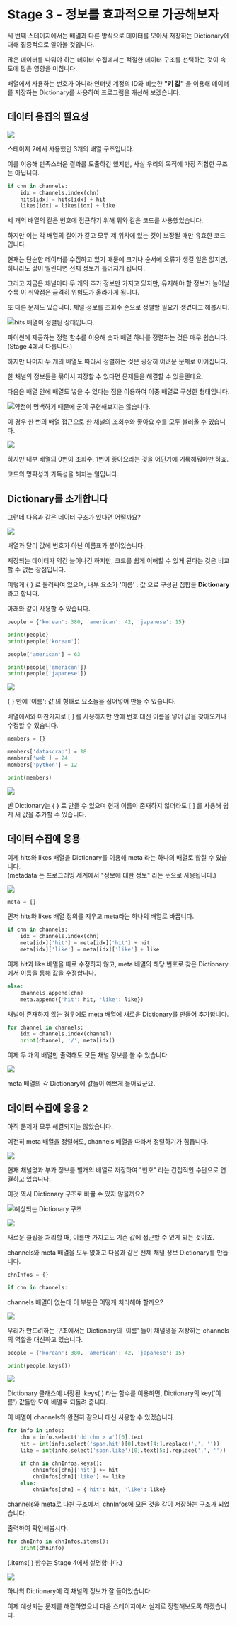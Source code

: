 # Stage 3 - 정보를 효과적으로 가공해보자

세 번째 스테이지에서는 배열과 다른 방식으로 데이터를 모아서 저장하는 Dictionary에 대해 집중적으로 알아볼 것입니다.

많은 데이터를 다뤄야 하는 데이터 수집에서는 적절한 데이터 구조를 선택하는 것이 속도에 많은 영향을 미칩니다.

배열에서 사용하는 번호가 아니라 인터넷 계정의 ID와 비슷한 **"키 값"** 을 이용해 데이터를 저장하는 Dictionary를 사용하여 프로그램을 개선해 보겠습니다.



## 데이터 응집의 필요성

![](../.gitbook/assets/image%20%2877%29.png)

스테이지 2에서 사용했던 3개의 배열 구조입니다.

이를 이용해 만족스러운 결과를 도출하긴 했지만, 사실 우리의 목적에 가장 적합한 구조는 아닙니다.

```python
if chn in channels:
    idx = channels.index(chn)
    hits[idx] = hits[idx] + hit
    likes[idx] = likes[idx] + like
```

세 개의 배열의 같은 번호에 접근하기 위해 위와 같은 코드를 사용했었습니다. 

하지만 이는 각 배열의 길이가 같고 모두 제 위치에 있는 것이 보장될 때만 유효한 코드입니다. 

현재는 단순한 데이터를 수집하고 있기 때문에 크기나 순서에 오류가 생길 일은 없지만, 하나라도 값이 밀린다면 전체 정보가 틀어지게 됩니다.

그리고 지금은 채널마다 두 개의 추가 정보만 가지고 있지만, 유지해야 할 정보가 늘어날수록 이 취약점은 급격히 위험도가 올라가게 됩니다.



또 다른 문제도 있습니다. 채널 정보를 조회수 순으로 정렬할 필요가 생겼다고 해봅시다.

![hits &#xBC30;&#xC5F4;&#xC774; &#xC815;&#xB82C;&#xB41C; &#xC0C1;&#xD0DC;&#xC785;&#xB2C8;&#xB2E4;.](../.gitbook/assets/image%20%28109%29.png)

파이썬에 제공하는 정렬 함수를 이용해 숫자 배열 하나를 정렬하는 것은 매우 쉽습니다.   
\(Stage 4에서 다룹니다.\)

하지만 나머지 두 개의 배열도 따라서 정렬하는 것은 굉장히 어려운 문제로 이어집니다.



한 채널의 정보들을 묶어서 저장할 수 있다면 문제들을 해결할 수 있을텐데요.

다음은 배열 안에 배열도 넣을 수 있다는 점을 이용하여 이중 배열로 구성한 형태입니다.

![&#xC57D;&#xC810;&#xC774; &#xBA85;&#xBC31;&#xD558;&#xAE30; &#xB54C;&#xBB38;&#xC5D0; &#xAD73;&#xC774; &#xAD6C;&#xD604;&#xD574;&#xBCF4;&#xC9C0;&#xB294; &#xC54A;&#xC2B5;&#xB2C8;&#xB2E4;.](../.gitbook/assets/image%20%28110%29.png)

이 경우 한 번의 배열 접근으로 한 채널의 조회수와 좋아요 수를 모두 불러올 수 있습니다.

![](../.gitbook/assets/image.png)

하지만 내부 배열의 0번이 조회수, 1번이 좋아요라는 것을 어딘가에 기록해둬야만 하죠.

코드의 명확성과 가독성을 해치는 일입니다.



## Dictionary를 소개합니다

그런데 다음과 같은 데이터 구조가 있다면 어떨까요?

![](../.gitbook/assets/image%20%2817%29.png)

배열과 달리 값에 번호가 아닌 이름표가 붙어있습니다.

저장되는 데이터가 약간 늘어나긴 하지만, 코드를 쉽게 이해할 수 있게 된다는 것은 비교할 수 없는 장점입니다.

이렇게 { } 로 둘러싸여 있으며, 내부 요소가 '이름' : 값 으로 구성된 집합을 **Dictionary** 라고 합니다.

아래와 같이 사용할 수 있습니다.

```python
people = {'korean': 380, 'american': 42, 'japanese': 15}

print(people)
print(people['korean'])

people['american'] = 63

print(people['american'])
print(people['japanese'])
```

![](../.gitbook/assets/image%20%28113%29.png)

{ } 안에 '이름': 값 의 형태로 요소들을 집어넣어 만들 수 있습니다.

배열에서와 마찬가지로 \[ \] 를 사용하지만 안에 번호 대신 이름을 넣어 값을 찾아오거나 수정할 수 있습니다.



```python
members = {}

members['datascrap'] = 18
members['web'] = 24
members['python'] = 12

print(members)
```

![](../.gitbook/assets/image%20%2836%29.png)

빈 Dictionary는 { } 로 만들 수 있으며 현재 이름이 존재하지 않더라도 \[ \] 를 사용해 쉽게 새 값을 추가할 수 있습니다.



## 데이터 수집에 응용

이제 hits와 likes 배열을 Dictionary를 이용해 meta 라는 하나의 배열로 합칠 수 있습니다.  
\(metadata 는 프로그래밍 세계에서 "정보에 대한 정보" 라는 뜻으로 사용됩니다.\)

![](../.gitbook/assets/image%20%2850%29.png)

```python
meta = []
```

먼저 hits와 likes 배열 정의를 지우고 meta라는 하나의 배열로 바꿉니다.



```python
if chn in channels:
    idx = channels.index(chn)
    meta[idx]['hit'] = meta[idx]['hit'] + hit
    meta[idx]['like'] = meta[idx]['like'] + like
```

이제 hit과 like 배열을 따로 수정하지 않고, meta 배열의 해당 번호로 찾은 Dictionary에서 이름을 통해 값을 수정합니다.



```python
else:
    channels.append(chn)
    meta.append({'hit': hit, 'like': like})
```

채널이 존재하지 않는 경우에도 meta 배열에 새로운 Dictionary를 만들어 추가합니다.



```python
for channel in channels:
    idx = channels.index(channel)
    print(channel, '/', meta[idx])
```

이제 두 개의 배열만 출력해도 모든 채널 정보를 볼 수 있습니다.

![](../.gitbook/assets/image%20%28102%29.png)

meta 배열의 각 Dictionary에 값들이 예쁘게 들어있군요.



## 데이터 수집에 응용 2

아직 문제가 모두 해결되지는 않았습니다.

여전히 meta 배열을 정렬해도, channels 배열을 따라서 정렬하기가 힘듭니다.

![](../.gitbook/assets/image%20%2850%29.png)

현재 채널명과 부가 정보를 별개의 배열로 저장하여  "번호" 라는 간접적인 수단으로 연결하고 있습니다. 

이것 역시 Dictionary 구조로 바꿀 수 있지 않을까요?

![&#xC608;&#xC0C1;&#xB418;&#xB294; Dictionary &#xAD6C;&#xC870;](../.gitbook/assets/image%20%2875%29.png)

![](../.gitbook/assets/image%20%2892%29.png)

새로운 클립을 처리할 때, 이름만 가지고도 기존 값에 접근할 수 있게 되는 것이죠.

channels와 meta 배열을 모두 없애고 다음과 같은 전체 채널 정보 Dictionary를 만듭니다.

```python
chnInfos = {}
```



```python
if chn in channels:
```

channels 배열이 없는데 이 부분은 어떻게 처리해야 할까요?

![](../.gitbook/assets/image%20%2875%29.png)

우리가 만드려하는 구조에서는 Dictionary의 '이름' 들이 채널명을 저장하는 channels의 역할을 대신하고 있습니다.



```python
people = {'korean': 380, 'american': 42, 'japanese': 15}

print(people.keys())
```

![](../.gitbook/assets/image%20%2885%29.png)

Dictionary 클래스에 내장된 .keys\( \) 라는 함수를 이용하면, Dictionary의 key\('이름'\) 값들만 모아 배열로 되돌려 줍니다.

이 배열이 channels와 완전히 같으니 대신 사용할 수 있겠습니다.

```python
for info in infos:
    chn = info.select('dd.chn > a')[0].text
    hit = int(info.select('span.hit')[0].text[4:].replace(',', ''))
    like = int(info.select('span.like')[0].text[5:].replace(',', ''))

    if chn in chnInfos.keys():
        chnInfos[chn]['hit'] += hit
        chnInfos[chn]['like'] += like
    else:
        chnInfos[chn] = {'hit': hit, 'like': like}
```

channels와 meta로 나뉜 구조에서, chnInfos에 모든 것을 같이 저장하는 구조가 되었습니다.

출력하여 확인해봅시다.

```python
for chnInfo in chnInfos.items():
    print(chnInfo)
```

\(.items\( \) 함수는 Stage 4에서 설명합니다.\)

![](../.gitbook/assets/image%20%2851%29.png)

하나의 Dictionary에 각 채널의 정보가 잘 들어있습니다.

이제 예상되는 문제를 해결하였으니 다음 스테이지에서 실제로 정렬해보도록 하겠습니다.

